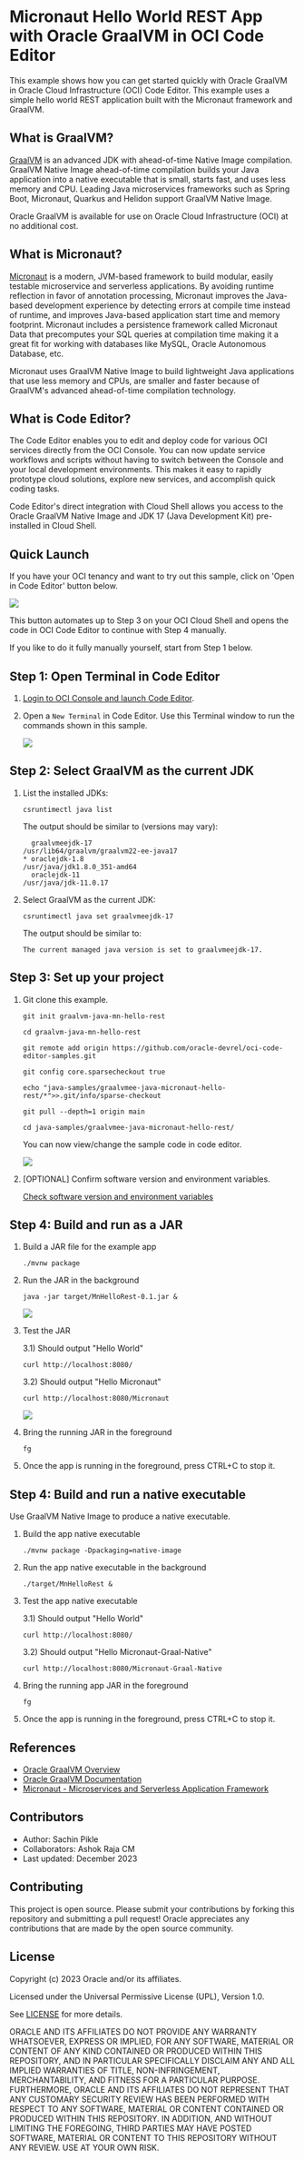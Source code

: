 # Micronaut Hello World REST App with Oracle GraalVM in OCI Code Editor

This example shows how you can get started quickly with Oracle GraalVM in Oracle Cloud Infrastructure (OCI) Code Editor. This example uses a simple hello world REST application built with the Micronaut framework and GraalVM.

## What is GraalVM?

[GraalVM](https://www.oracle.com/in/java/graalvm/) is an advanced JDK with ahead-of-time Native Image compilation. GraalVM Native Image ahead-of-time compilation builds your Java application into a native executable that is small, starts fast, and uses less memory and CPU. Leading Java microservices frameworks such as Spring Boot, Micronaut, Quarkus and Helidon support GraalVM Native Image.

Oracle GraalVM is available for use on Oracle Cloud Infrastructure (OCI) at no additional cost.

## What is Micronaut?

[Micronaut](https://micronaut.io/) is a modern, JVM-based framework to build modular, easily testable microservice and serverless applications. By avoiding runtime reflection in favor of annotation processing, Micronaut improves the Java-based development experience by detecting errors at compile time instead of runtime, and improves Java-based application start time and memory footprint. Micronaut includes a persistence framework called Micronaut Data that precomputes your SQL queries at compilation time making it a great fit for working with databases like MySQL, Oracle Autonomous Database, etc.

Micronaut uses GraalVM Native Image to build lightweight Java applications that use less memory and CPUs, are smaller and faster because of GraalVM's advanced ahead-of-time compilation technology.

## What is Code Editor?

The Code Editor enables you to edit and deploy code for various OCI services directly from the OCI Console. You can now update service workflows and scripts without having to switch between the Console and your local development environments. This makes it easy to rapidly prototype cloud solutions, explore new services, and accomplish quick coding tasks.

Code Editor's direct integration with Cloud Shell allows you access to the Oracle GraalVM Native Image and JDK 17 (Java Development Kit) pre-installed in Cloud Shell.

## Quick Launch

If you have your OCI tenancy and want to try out this sample, click on 'Open in Code Editor' button below.

[<img src="https://raw.githubusercontent.com/oracle-devrel/oci-code-editor-samples/main/images/open-in-code-editor.png" />](https://cloud.oracle.com/?region=home&cs_repo_url=https://github.com/oracle-devrel/oci-code-editor-samples.git&cs_open_ce=true&cs_readme_path=README.md&cs_initscript_path=./java-samples/graalvmee-java-micronaut-hello-rest/run-on-cloud-shell.sh)

This button automates up to Step 3 on your OCI Cloud Shell and opens the code in OCI Code Editor to continue with Step 4 manually.

If you like to do it fully manually yourself, start from Step 1 below.

## Step 1: Open Terminal in Code Editor

1. [Login to OCI Console and launch Code Editor](https://cloud.oracle.com/?bdcstate=maximized&codeeditor=true).

2. Open a `New Terminal` in Code Editor. Use this Terminal window to run the commands shown in this sample.

    ![](./images/oci-ce-terminal.png)

## Step 2: Select GraalVM as the current JDK

1. List the installed JDKs:

    ```shell
    csruntimectl java list
    ```

    The output should be similar to (versions may vary):

    ```shell
      graalvmeejdk-17                                               /usr/lib64/graalvm/graalvm22-ee-java17
    * oraclejdk-1.8                                                           /usr/java/jdk1.8.0_351-amd64
      oraclejdk-11                                                                   /usr/java/jdk-11.0.17
    ```

2. Select GraalVM as the current JDK:

    ```shell
    csruntimectl java set graalvmeejdk-17
    ```

    The output should be similar to:

    ```shell
    The current managed java version is set to graalvmeejdk-17.
    ```

## Step 3: Set up your project

1. Git clone this example.

    ```shell
    git init graalvm-java-mn-hello-rest

    cd graalvm-java-mn-hello-rest

    git remote add origin https://github.com/oracle-devrel/oci-code-editor-samples.git

    git config core.sparsecheckout true

    echo "java-samples/graalvmee-java-micronaut-hello-rest/*">>.git/info/sparse-checkout

    git pull --depth=1 origin main

    cd java-samples/graalvmee-java-micronaut-hello-rest/

    ```

    You can now view/change the sample code in code editor.

    ![](./images/oci-ce-gvme-micronaut-code.png)

2. [OPTIONAL] Confirm software version and environment variables.

    [Check software version and environment variables](./README-check-version-env-vars.md)

## Step 4: Build and run as a JAR

1. Build a JAR file for the example app

    ```shell
    ./mvnw package
    ```

2. Run the JAR in the background

    ```shell
    java -jar target/MnHelloRest-0.1.jar &
    ```

    ![](./images/oci-ce-micronaut-service.png)

3. Test the JAR

    3.1) Should output "Hello World"

    ```shell
    curl http://localhost:8080/
    ```

    3.2) Should output "Hello Micronaut"

    ```shell
    curl http://localhost:8080/Micronaut
    ```

    ![](./images/oci-ce-micronaut-response.png)

4. Bring the running JAR in the foreground

    ```shell
    fg
    ```

5. Once the app is running in the foreground, press CTRL+C to stop it.

## Step 4: Build and run a native executable

Use GraalVM Native Image to produce a native executable.

1. Build the app native executable

    ```shell
    ./mvnw package -Dpackaging=native-image
    ```

2. Run the app native executable in the background

    ```shell
    ./target/MnHelloRest &
    ```

3. Test the app native executable

    3.1) Should output "Hello World"

    ```shell
    curl http://localhost:8080/
    ```

    3.2) Should output "Hello Micronaut-Graal-Native"

    ```shell
    curl http://localhost:8080/Micronaut-Graal-Native
    ```

4. Bring the running app JAR in the foreground

    ```shell
    fg
    ```

5. Once the app is running in the foreground, press CTRL+C to stop it.

## References
* [Oracle GraalVM Overview](https://www.oracle.com/in/java/graalvm/)
* [Oracle GraalVM Documentation](https://docs.oracle.com/en/graalvm/index.html)
* [Micronaut - Microservices and Serverless Application Framework](https://micronaut.io/)

## Contributors
* Author: Sachin Pikle
* Collaborators: Ashok Raja CM
* Last updated: December 2023

## Contributing
This project is open source.  Please submit your contributions by forking this repository and submitting a pull request!  Oracle appreciates any contributions that are made by the open source community.

## License
Copyright (c) 2023 Oracle and/or its affiliates.

Licensed under the Universal Permissive License (UPL), Version 1.0.

See [LICENSE](../LICENSE) for more details.

ORACLE AND ITS AFFILIATES DO NOT PROVIDE ANY WARRANTY WHATSOEVER, EXPRESS OR IMPLIED, FOR ANY SOFTWARE, MATERIAL OR CONTENT OF ANY KIND CONTAINED OR PRODUCED WITHIN THIS REPOSITORY, AND IN PARTICULAR SPECIFICALLY DISCLAIM ANY AND ALL IMPLIED WARRANTIES OF TITLE, NON-INFRINGEMENT, MERCHANTABILITY, AND FITNESS FOR A PARTICULAR PURPOSE.  FURTHERMORE, ORACLE AND ITS AFFILIATES DO NOT REPRESENT THAT ANY CUSTOMARY SECURITY REVIEW HAS BEEN PERFORMED WITH RESPECT TO ANY SOFTWARE, MATERIAL OR CONTENT CONTAINED OR PRODUCED WITHIN THIS REPOSITORY. IN ADDITION, AND WITHOUT LIMITING THE FOREGOING, THIRD PARTIES MAY HAVE POSTED SOFTWARE, MATERIAL OR CONTENT TO THIS REPOSITORY WITHOUT ANY REVIEW. USE AT YOUR OWN RISK. 
